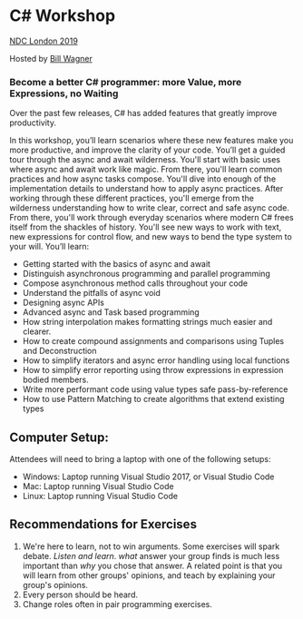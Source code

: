 # C# Workshop

[NDC London 2019](https://ndc-london.com/workshop/become-a-better-c-programmer-more-value-more-expressions-no-waiting/)

Hosted by [Bill Wagner](https://ndc-london.com/speaker/bill-wagner)

### Become a better C# programmer: more Value, more Expressions, no Waiting

Over the past few releases, C# has added features that greatly improve productivity.

In this workshop, you’ll learn scenarios where these new features make you more productive, and improve the clarity of your code. You’ll get a guided tour through the async and await wilderness. You'll start with basic uses where async and await work like magic. From there, you'll learn common practices and how async tasks compose. You'll dive into enough of the implementation details to understand how to apply async practices. After working through these different practices, you'll emerge from the wilderness understanding how to write clear, correct and safe async code. From there, you'll work through everyday scenarios where modern C# frees itself from the shackles of history. You'll see new ways to work with text, new expressions for control flow, and new ways to bend the type system to your will.
You’ll learn:

- Getting started with the basics of async and await
- Distinguish asynchronous programming and parallel programming
- Compose asynchronous method calls throughout your code
- Understand the pitfalls of async void
- Designing async APIs
- Advanced async and Task based programming
- How string interpolation makes formatting strings much easier and clearer.
- How to create compound assignments and comparisons using Tuples and Deconstruction
- How to simplify iterators and async error handling using local functions
- How to simplify error reporting using throw expressions in expression bodied members.
- Write more performant code using value types safe pass-by-reference
- How to use Pattern Matching to create algorithms that extend existing types

## Computer Setup: 

Attendees will need to bring a laptop with one of the following setups:

- Windows: Laptop running Visual Studio 2017, or Visual Studio Code
- Mac: Laptop running Visual Studio Code
- Linux: Laptop running Visual Studio Code

## Recommendations for Exercises

1. We're here to learn, not to win arguments. Some exercises will spark debate. *Listen and learn*. *what* answer your group finds is much less important than *why* you chose that answer. A related point is that you will learn from other groups' opinions, and teach by explaining your group's opinions.
2. Every person should be heard.
3. Change roles often in pair programming exercises.
